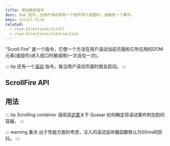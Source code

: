 ```yaml
---
title: 滚动触发指令
desc: Vue 指令，当用户滚动并将一个组件带入视图时，会触发一个事件。
keys: scroll-fire
related:
  - /vue-directives/scroll
  - /vue-directives/intersection
---
```


"Scroll Fire" 是一个指令，它使一个方法在用户滚动当前页面和它所应用的DOM元素(或组件)进入视口时被调用(一次且仅一次)。

::: tip
还有一个[滚动](/vue-directives/scroll) 指令，每当用户滚动页面时就会启动。
:::

## ScrollFire API

<doc-api file="ScrollFire" />

## 用法

::: tip Scrolling container
请阅读[这里](/vue-components/scroll-observer#determining-scrolling-container)关于 Quasar 如何确定将滚动事件附加到的容器。
:::

<doc-example title="基础" file="ScrollFire/Basic" scrollable />

::: warning 重点
出于性能方面的考虑，注入的滚动监听器函数默认为50ms的防抖。
:::
